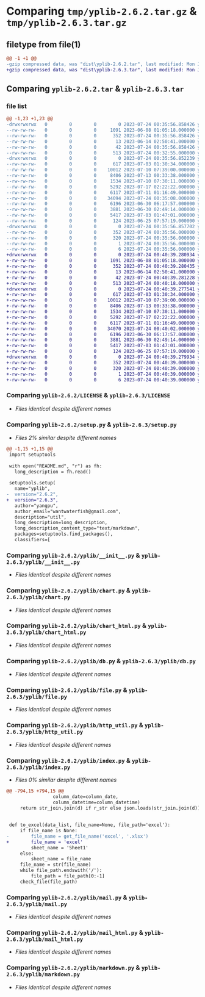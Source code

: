 # Comparing `tmp/yplib-2.6.2.tar.gz` & `tmp/yplib-2.6.3.tar.gz`

## filetype from file(1)

```diff
@@ -1 +1 @@
-gzip compressed data, was "dist\yplib-2.6.2.tar", last modified: Mon Jul 24 00:35:56 2023, max compression
+gzip compressed data, was "dist\yplib-2.6.3.tar", last modified: Mon Jul 24 00:40:39 2023, max compression
```

## Comparing `yplib-2.6.2.tar` & `yplib-2.6.3.tar`

### file list

```diff
@@ -1,23 +1,23 @@
-drwxrwxrwx   0        0        0        0 2023-07-24 00:35:56.858426 yplib-2.6.2/
--rw-rw-rw-   0        0        0     1091 2023-06-08 01:05:18.000000 yplib-2.6.2/LICENSE
--rw-rw-rw-   0        0        0      352 2023-07-24 00:35:56.858426 yplib-2.6.2/PKG-INFO
--rw-rw-rw-   0        0        0       13 2023-06-14 02:50:41.000000 yplib-2.6.2/README.md
--rw-rw-rw-   0        0        0       42 2023-07-24 00:35:56.858426 yplib-2.6.2/setup.cfg
--rw-rw-rw-   0        0        0      513 2023-07-24 00:32:55.000000 yplib-2.6.2/setup.py
-drwxrwxrwx   0        0        0        0 2023-07-24 00:35:56.852239 yplib-2.6.2/yplib/
--rw-rw-rw-   0        0        0      617 2023-07-03 01:30:34.000000 yplib-2.6.2/yplib/__init__.py
--rw-rw-rw-   0        0        0    10012 2023-07-10 07:39:00.000000 yplib-2.6.2/yplib/chart.py
--rw-rw-rw-   0        0        0     8406 2023-07-13 00:33:38.000000 yplib-2.6.2/yplib/chart_html.py
--rw-rw-rw-   0        0        0     1534 2023-07-10 07:30:11.000000 yplib-2.6.2/yplib/db.py
--rw-rw-rw-   0        0        0     5292 2023-07-17 02:22:22.000000 yplib-2.6.2/yplib/file.py
--rw-rw-rw-   0        0        0     6117 2023-07-11 01:16:49.000000 yplib-2.6.2/yplib/http_util.py
--rw-rw-rw-   0        0        0    34094 2023-07-24 00:35:08.000000 yplib-2.6.2/yplib/index.py
--rw-rw-rw-   0        0        0     6196 2023-06-30 06:17:57.000000 yplib-2.6.2/yplib/mail.py
--rw-rw-rw-   0        0        0     3881 2023-06-30 02:49:14.000000 yplib-2.6.2/yplib/mail_html.py
--rw-rw-rw-   0        0        0     5417 2023-07-03 01:47:01.000000 yplib-2.6.2/yplib/markdown.py
--rw-rw-rw-   0        0        0      124 2023-06-25 07:57:19.000000 yplib-2.6.2/yplib/temp.py
-drwxrwxrwx   0        0        0        0 2023-07-24 00:35:56.857702 yplib-2.6.2/yplib.egg-info/
--rw-rw-rw-   0        0        0      352 2023-07-24 00:35:56.000000 yplib-2.6.2/yplib.egg-info/PKG-INFO
--rw-rw-rw-   0        0        0      320 2023-07-24 00:35:56.000000 yplib-2.6.2/yplib.egg-info/SOURCES.txt
--rw-rw-rw-   0        0        0        1 2023-07-24 00:35:56.000000 yplib-2.6.2/yplib.egg-info/dependency_links.txt
--rw-rw-rw-   0        0        0        6 2023-07-24 00:35:56.000000 yplib-2.6.2/yplib.egg-info/top_level.txt
+drwxrwxrwx   0        0        0        0 2023-07-24 00:40:39.280934 yplib-2.6.3/
+-rw-rw-rw-   0        0        0     1091 2023-06-08 01:05:18.000000 yplib-2.6.3/LICENSE
+-rw-rw-rw-   0        0        0      352 2023-07-24 00:40:39.280435 yplib-2.6.3/PKG-INFO
+-rw-rw-rw-   0        0        0       13 2023-06-14 02:50:41.000000 yplib-2.6.3/README.md
+-rw-rw-rw-   0        0        0       42 2023-07-24 00:40:39.281228 yplib-2.6.3/setup.cfg
+-rw-rw-rw-   0        0        0      513 2023-07-24 00:40:18.000000 yplib-2.6.3/setup.py
+drwxrwxrwx   0        0        0        0 2023-07-24 00:40:39.277541 yplib-2.6.3/yplib/
+-rw-rw-rw-   0        0        0      617 2023-07-03 01:30:34.000000 yplib-2.6.3/yplib/__init__.py
+-rw-rw-rw-   0        0        0    10012 2023-07-10 07:39:00.000000 yplib-2.6.3/yplib/chart.py
+-rw-rw-rw-   0        0        0     8406 2023-07-13 00:33:38.000000 yplib-2.6.3/yplib/chart_html.py
+-rw-rw-rw-   0        0        0     1534 2023-07-10 07:30:11.000000 yplib-2.6.3/yplib/db.py
+-rw-rw-rw-   0        0        0     5292 2023-07-17 02:22:22.000000 yplib-2.6.3/yplib/file.py
+-rw-rw-rw-   0        0        0     6117 2023-07-11 01:16:49.000000 yplib-2.6.3/yplib/http_util.py
+-rw-rw-rw-   0        0        0    34070 2023-07-24 00:40:02.000000 yplib-2.6.3/yplib/index.py
+-rw-rw-rw-   0        0        0     6196 2023-06-30 06:17:57.000000 yplib-2.6.3/yplib/mail.py
+-rw-rw-rw-   0        0        0     3881 2023-06-30 02:49:14.000000 yplib-2.6.3/yplib/mail_html.py
+-rw-rw-rw-   0        0        0     5417 2023-07-03 01:47:01.000000 yplib-2.6.3/yplib/markdown.py
+-rw-rw-rw-   0        0        0      124 2023-06-25 07:57:19.000000 yplib-2.6.3/yplib/temp.py
+drwxrwxrwx   0        0        0        0 2023-07-24 00:40:39.279934 yplib-2.6.3/yplib.egg-info/
+-rw-rw-rw-   0        0        0      352 2023-07-24 00:40:39.000000 yplib-2.6.3/yplib.egg-info/PKG-INFO
+-rw-rw-rw-   0        0        0      320 2023-07-24 00:40:39.000000 yplib-2.6.3/yplib.egg-info/SOURCES.txt
+-rw-rw-rw-   0        0        0        1 2023-07-24 00:40:39.000000 yplib-2.6.3/yplib.egg-info/dependency_links.txt
+-rw-rw-rw-   0        0        0        6 2023-07-24 00:40:39.000000 yplib-2.6.3/yplib.egg-info/top_level.txt
```

### Comparing `yplib-2.6.2/LICENSE` & `yplib-2.6.3/LICENSE`

 * *Files identical despite different names*

### Comparing `yplib-2.6.2/setup.py` & `yplib-2.6.3/setup.py`

 * *Files 2% similar despite different names*

```diff
@@ -1,15 +1,15 @@
 import setuptools
 
 with open("README.md", "r") as fh:
   long_description = fh.read()
 
 setuptools.setup(
   name="yplib",
-  version="2.6.2",
+  version="2.6.3",
   author="yangpu",
   author_email="wantwaterfish@gmail.com",
   description="util",
   long_description=long_description,
   long_description_content_type="text/markdown",
   packages=setuptools.find_packages(),
   classifiers=[
```

### Comparing `yplib-2.6.2/yplib/__init__.py` & `yplib-2.6.3/yplib/__init__.py`

 * *Files identical despite different names*

### Comparing `yplib-2.6.2/yplib/chart.py` & `yplib-2.6.3/yplib/chart.py`

 * *Files identical despite different names*

### Comparing `yplib-2.6.2/yplib/chart_html.py` & `yplib-2.6.3/yplib/chart_html.py`

 * *Files identical despite different names*

### Comparing `yplib-2.6.2/yplib/db.py` & `yplib-2.6.3/yplib/db.py`

 * *Files identical despite different names*

### Comparing `yplib-2.6.2/yplib/file.py` & `yplib-2.6.3/yplib/file.py`

 * *Files identical despite different names*

### Comparing `yplib-2.6.2/yplib/http_util.py` & `yplib-2.6.3/yplib/http_util.py`

 * *Files identical despite different names*

### Comparing `yplib-2.6.2/yplib/index.py` & `yplib-2.6.3/yplib/index.py`

 * *Files 0% similar despite different names*

```diff
@@ -794,15 +794,15 @@
                 column_date=column_date,
                 column_datetime=column_datetime)
     return str_join.join(d) if r_str else json.loads(str_join.join(d)) if r_json else d
 
 
 def to_excel(data_list, file_name=None, file_path='excel'):
     if file_name is None:
-        file_name = get_file_name('excel', '.xlsx')
+        file_name = 'excel'
         sheet_name = 'Sheet1'
     else:
         sheet_name = file_name
     file_name = str(file_name)
     while file_path.endswith('/'):
         file_path = file_path[0:-1]
     check_file(file_path)
```

### Comparing `yplib-2.6.2/yplib/mail.py` & `yplib-2.6.3/yplib/mail.py`

 * *Files identical despite different names*

### Comparing `yplib-2.6.2/yplib/mail_html.py` & `yplib-2.6.3/yplib/mail_html.py`

 * *Files identical despite different names*

### Comparing `yplib-2.6.2/yplib/markdown.py` & `yplib-2.6.3/yplib/markdown.py`

 * *Files identical despite different names*

